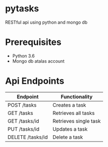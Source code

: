 # pytasks

RESTful api using python and mongo db

# Prerequisites

- Python 3.6
- Mongo db atalas account

# Api Endpoints

| Endpoint         | Functionality         |
| ---------------- | --------------------- |
| POST /tasks      | Creates a task        |
| GET /tasks       | Retrieves all tasks   |
| GET /tasks/id    | Retrieves single task |
| PUT /tasks/id    | Updates a task        |
| DELETE /tasks/id | Delete a task         |

